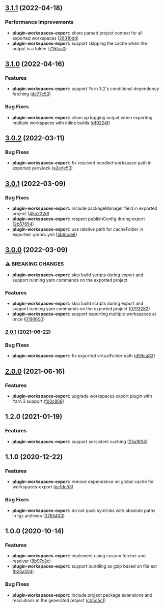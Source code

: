 ## [3.1.1](https://github.com/kherock/yarn-plugins/compare/@kherock/yarn-plugin-workspaces-export@3.1.0...@kherock/yarn-plugin-workspaces-export@3.1.1) (2022-04-18)


### Performance Improvements

* **plugin-workspaces-export:** share parsed project context for all exported workspaces ([26310dd](https://github.com/kherock/yarn-plugins/commit/26310ddac9f8c5037716305fe1c9c9418beb41dc))
* **plugin-workspaces-export:** support skipping the cache when the output is a folder ([715fca0](https://github.com/kherock/yarn-plugins/commit/715fca02cb3372ccfd3bc039c027ac7030a1f847))

## [3.1.0](https://github.com/kherock/yarn-plugins/compare/@kherock/yarn-plugin-workspaces-export@3.0.2...@kherock/yarn-plugin-workspaces-export@3.1.0) (2022-04-16)


### Features

* **plugin-workspaces-export:** support Yarn 3.2's conditional dependency fetching ([dc77c53](https://github.com/kherock/yarn-plugins/commit/dc77c5314dccfed2830f37df097357af26114e43))


### Bug Fixes

* **plugin-workspaces-export:** clean up logging output when exporting multiple workspaces with inline builds ([df9224f](https://github.com/kherock/yarn-plugins/commit/df9224f1342a6df2369b0c50a2c13cf1d6ac2812))

## [3.0.2](https://github.com/kherock/yarn-plugins/compare/@kherock/yarn-plugin-workspaces-export@3.0.1...@kherock/yarn-plugin-workspaces-export@3.0.2) (2022-03-11)


### Bug Fixes

* **plugin-workspaces-export:** fix resolved bundled workspace path in exported yarn.lock ([a2ede53](https://github.com/kherock/yarn-plugins/commit/a2ede536b9f86f441498c5487f9febd5c4e89094))

## [3.0.1](https://github.com/kherock/yarn-plugins/compare/@kherock/yarn-plugin-workspaces-export@3.0.0...@kherock/yarn-plugin-workspaces-export@3.0.1) (2022-03-09)


### Bug Fixes

* **plugin-workspaces-export:** include packageManager field in exported project ([45a232d](https://github.com/kherock/yarn-plugins/commit/45a232d430d0b85cfb787fb58edd6b020c56c3e7))
* **plugin-workspaces-export:** respect publishConfig during export ([2b67654](https://github.com/kherock/yarn-plugins/commit/2b6765499846a8aa22e769c5a15d4fe269f6eb4a))
* **plugin-workspaces-export:** use relative path for cacheFolder in exported .yarnrc.yml ([4b6cce8](https://github.com/kherock/yarn-plugins/commit/4b6cce885e4a93af2312d2ed406fcbf31851de3d))

## [3.0.0](https://github.com/kherock/yarn-plugins/compare/@kherock/yarn-plugin-workspaces-export@2.0.1...@kherock/yarn-plugin-workspaces-export@3.0.0) (2022-03-09)


### ⚠ BREAKING CHANGES

* **plugin-workspaces-export:** skip build scripts during export and support running yarn commands on the exported project

### Features

* **plugin-workspaces-export:** skip build scripts during export and support running yarn commands on the exported project ([0793282](https://github.com/kherock/yarn-plugins/commit/0793282dcce69b9053e53545af20d69dbf2e5233))
* **plugin-workspaces-export:** support exporting multiple workspaces at once ([0196600](https://github.com/kherock/yarn-plugins/commit/01966000a6969b94044983994f3f4fda81ca0206))

### [2.0.1](https://github.com/kherock/yarn-plugins/compare/@kherock/yarn-plugin-workspaces-export@2.0.0...@kherock/yarn-plugin-workspaces-export@2.0.1) (2021-06-22)


### Bug Fixes

* **plugin-workspaces-export:** fix exported virtualFolder path ([d59ca83](https://github.com/kherock/yarn-plugins/commit/d59ca83ba096bbc1398f66a559376faacd32134d))

## [2.0.0](https://github.com/kherock/yarn-plugins/compare/@kherock/yarn-plugin-workspaces-export@1.2.0...@kherock/yarn-plugin-workspaces-export@2.0.0) (2021-06-16)


### Features

* **plugin-workspaces-export:** upgrade workspaces export plugin with Yarn 3 support ([fd0c808](https://github.com/kherock/yarn-plugins/commit/fd0c8087a5d19fc03ee4d86ee337212ad7524737))

## 1.2.0 (2021-01-19)


### Features

* **plugin-workspaces-export:** support persistent caching ([25a1604](https://github.com/kherock/yarn-plugins/commit/25a1604d1d4d88fc9a862b4f5022c535199df3b8))

## 1.1.0 (2020-12-22)


### Features

* **plugin-workspaces-export:** remove dependence on global cache for workspaces-export ([ec1dc53](https://github.com/kherock/yarn-plugins/commit/ec1dc536bda03b3e54b553971d1db04436cd2688))


### Bug Fixes

* **plugin-workspaces-export:** do not pack symlinks with absolute paths in tgz archives ([3765403](https://github.com/kherock/yarn-plugins/commit/3765403e36c393455eeaaa04b775d8234610e8b7))

## 1.0.0 (2020-10-14)


### Features

* **plugin-workspaces-export:** implement using custom fetcher and resolver ([8b97c2c](https://github.com/kherock/yarn-plugins/commit/8b97c2c7cc77523bbc0c6bc60f058e251899c29c))
* **plugin-workspaces-export:** support bundling as gzip based on file ext ([b24a50d](https://github.com/kherock/yarn-plugins/commit/b24a50d195946aad900c2f8a9aaf3815ca1ff9c4))


### Bug Fixes

* **plugin-workspaces-export:** include project package extensions and resolutions in the generated project ([cb5d5c1](https://github.com/kherock/yarn-plugins/commit/cb5d5c1b44ad6d0b952c1bc6d5e3678f9ad32c0f))

